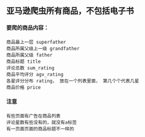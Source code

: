 ## 亚马逊爬虫所有商品，不包括电子书

#### 要爬的商品内容：

```
商品最上一层 superfather
商品所属父级上一级 grandfather
商品所属父级 father
商品标题 title
评论总数 sum_rating
商品平均评分 agv_rating
各星评分分布 rating， 放在一个列表里面， 第几个个代表几星
商品价格 price
```

#### 注意 

```
有些页面有广告在商品列表
评论星数有些没有的，就没有a标签
有一页面页面的商品标题不一样的
```

